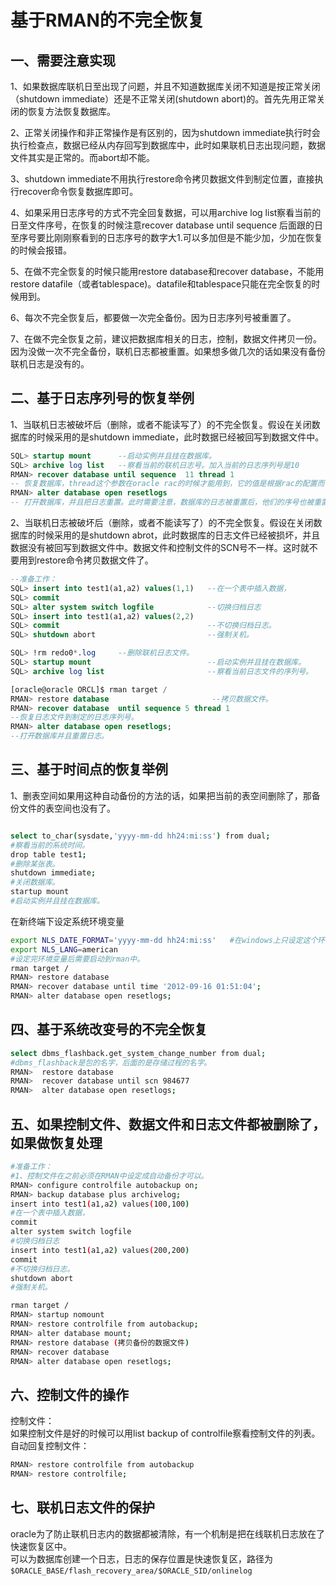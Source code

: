 # 基于RMAN的不完全恢复

## 一、需要注意实现

1、如果数据库联机日至出现了问题，并且不知道数据库关闭不知道是按正常关闭（shutdown immediate）还是不正常关闭(shutdown abort)的。首先先用正常关闭的恢复方法恢复数据库。

2、正常关闭操作和非正常操作是有区别的，因为shutdown immediate执行时会执行检查点，数据已经从内存回写到数据库中，此时如果联机日志出现问题，数据文件其实是正常的。而abort却不能。

3、shutdown immediate不用执行restore命令拷贝数据文件到制定位置，直接执行recover命令恢复数据库即可。

4、如果采用日志序号的方式不完全回复数据，可以用archive log list察看当前的日至文件序号，在恢复的时候注意recover database until sequence 后面跟的日至序号要比刚刚察看到的日志序号的数字大1.可以多加但是不能少加，少加在恢复的时候会报错。

5、在做不完全恢复的时候只能用restore database和recover database，不能用restore datafile（或者tablespace)。datafile和tablespace只能在完全恢复的时候用到。

6、每次不完全恢复后，都要做一次完全备份。因为日志序列号被重置了。

7、在做不完全恢复之前，建议把数据库相关的日志，控制，数据文件拷贝一份。因为没做一次不完全备份，联机日志都被重置。如果想多做几次的话如果没有备份联机日志是没有的。

## <span id="20240506144841-1cm2tra" style="display: none;"></span>二、基于日志序列号的恢复举例

1、当联机日志被破坏后（删除，或者不能读写了）的不完全恢复。假设在关闭数据库的时候采用的是shutdown immediate，此时数据已经被回写到数据文件中。

```sql
SQL> startup mount      --启动实例并且挂在数据库。
SQL> archive log list   --察看当前的联机日志号。加入当前的日志序列号是10
RMAN> recover database until sequence  11 thread 1
-- 恢复数据库，thread这个参数在oracle rac的时候才能用到，它的值是根据rac的配置而设置的，这里采用1.
RMAN> alter database open resetlogs
-- 打开数据库，并且把日志重置。此时需要注意，数据库的日志被重置后，他们的序号也被重置了，此时的日志序号是从1开始。所以在做一次不完全恢复后，应该给数据库做一次完全的备份。
```

2、当联机日志被破坏后（删除，或者不能读写了）的不完全恢复。假设在关闭数据库的时候采用的是shutdown abrot，此时数据库的日志文件已经被损坏，并且数据没有被回写到数据文件中。数据文件和控制文件的SCN号不一样。这时就不要用到restore命令拷贝数据文件了。

```sql
--准备工作：
SQL> insert into test1(a1,a2) values(1,1)   --在一个表中插入数据，
SQL> commit
SQL> alter system switch logfile            --切换归档日志
SQL> insert into test1(a1,a2) values(2,2)
SQL> commit                                 --不切换归档日志。
SQL> shutdown abort                         --强制关机。

SQL> !rm redo0*.log     --删除联机日志文件。
SQL> startup mount                          --启动实例并且挂在数据库。
SQL> archive log list                       --察看当前日志文件的序列号。

[oracle@oracle ORCL]$ rman target /
RMAN> restore database                       --拷贝数据文件。
RMAN> recover database  until sequence 5 thread 1  
--恢复日志文件到制定的日志序列号。
RMAN> alter database open resetlogs;
--打开数据库并且重置日志。
```

## 三、基于时间点的恢复举例

1、删表空间如果用这种自动备份的方法的话，如果把当前的表空间删除了，那备份文件的表空间也没有了。

```bash

select to_char(sysdate,'yyyy-mm-dd hh24:mi:ss') from dual;
#察看当前的系统时间。
drop table test1;
#删除某张表。
shutdown immediate;
#关闭数据库。
startup mount
#启动实例并且挂在数据库。
```

在新终端下设定系统环境变量

```bash
export NLS_DATE_FORMAT='yyyy-mm-dd hh24:mi:ss'   #在windows上只设定这个环境变量就可以了。
export NLS_LANG=american
#设定完环境变量后需要启动到rman中。
rman target /
RMAN> restore database
RMAN> recover database until time '2012-09-16 01:51:04';
RMAN> alter database open resetlogs;
```

## 四、基于系统改变号的不完全恢复

```bash
select dbms_flashback.get_system_change_number from dual;
#dbms_flashback是包的名字，后面的是存储过程的名字。
RMAN>  restore database
RMAN>  recover database until scn 984677
RMAN>  alter database open resetlogs;
```

## 五、如果控制文件、数据文件和日志文件都被删除了，如果做恢复处理

```bash
#准备工作：
#1、控制文件在之前必须在RMAN中设定成自动备份才可以。
RMAN> configure controlfile autobackup on;
RMAN> backup database plus archivelog;
insert into test1(a1,a2) values(100,100)
#在一个表中插入数据，
commit
alter system switch logfile
#切换归档日志
insert into test1(a1,a2) values(200,200)
commit
#不切换归档日志。
shutdown abort
#强制关机。

rman target /
RMAN> startup nomount
RMAN> restore controlfile from autobackup;
RMAN> alter database mount;
RMAN> restore database (拷贝备份的数据文件)
RMAN> recover database
RMAN> alter database open resetlogs;
```

## 六、控制文件的操作

控制文件：  
如果控制文件是好的时候可以用list backup of controlfile察看控制文件的列表。  
自动回复控制文件：

```bash
RMAN> restore controlfile from autobackup
RMAN> restore controlfile;
```

## 七、联机日志文件的保护

oracle为了防止联机日志内的数据都被清除，有一个机制是把在线联机日志放在了快速恢复区中。  
可以为数据库创建一个日志，日志的保存位置是快速恢复区，路径为`$ORACLE_BASE/flash_recovery_area/$ORACLE_SID/onlinelog`​

‍
